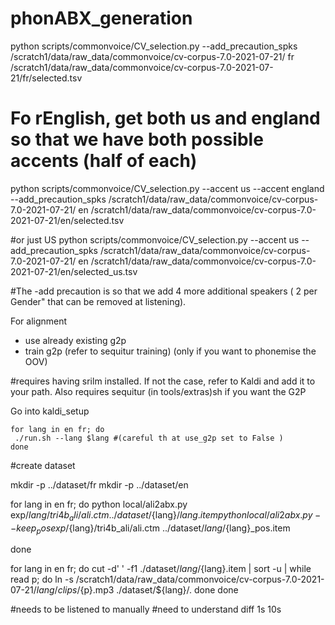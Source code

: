 # phonABX_generation

python scripts/commonvoice/CV_selection.py --add_precaution_spks /scratch1/data/raw_data/commonvoice/cv-corpus-7.0-2021-07-21/ fr /scratch1/data/raw_data/commonvoice/cv-corpus-7.0-2021-07-21/fr/selected.tsv

# Fo rEnglish, get both us and england so that we have both possible accents (half of each)
python scripts/commonvoice/CV_selection.py --accent us --accent england --add_precaution_spks /scratch1/data/raw_data/commonvoice/cv-corpus-7.0-2021-07-21/ en /scratch1/data/raw_data/commonvoice/cv-corpus-7.0-2021-07-21/en/selected.tsv

#or just US 
python scripts/commonvoice/CV_selection.py --accent us  --add_precaution_spks /scratch1/data/raw_data/commonvoice/cv-corpus-7.0-2021-07-21/ en /scratch1/data/raw_data/commonvoice/cv-corpus-7.0-2021-07-21/en/selected_us.tsv


#The -add precaution is so that we add 4 more additional speakers ( 2 per Gender" that can be removed at listening).



For alignment
-  use already existing g2p
- train g2p (refer to sequitur training) (only if you want to phonemise the OOV)

#requires having srilm installed. If not the case, refer to Kaldi and add it to your path.
Also requires sequitur (in tools/extras)sh if you want the G2P



Go into kaldi_setup
```
for lang in en fr; do 
 ./run.sh --lang $lang #(careful th at use_g2p set to False )
done
```


#create dataset

mkdir -p ../dataset/fr
mkdir -p ../dataset/en

for lang in en fr; do
python local/ali2abx.py exp/${lang}/tri4b_ali/ali.ctm ../dataset/${lang}/${lang}.item
python local/ali2abx.py --keep_pos exp/${lang}/tri4b_ali/ali.ctm ../dataset/${lang}/${lang}_pos.item

done

for lang in en fr; do 
cut -d' ' -f1 ./dataset/${lang}/${lang}.item | sort -u | while read p; do
ln -s /scratch1/data/raw_data/commonvoice/cv-corpus-7.0-2021-07-21/$lang/clips/${p}.mp3 ./dataset/${lang}/.
done
done


#needs to be listened to manually
#need to understand diff 1s 10s 